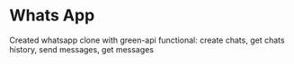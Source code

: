 # Whats App
Created whatsapp clone with green-api
functional: create chats, get chats history, send messages, get messages

